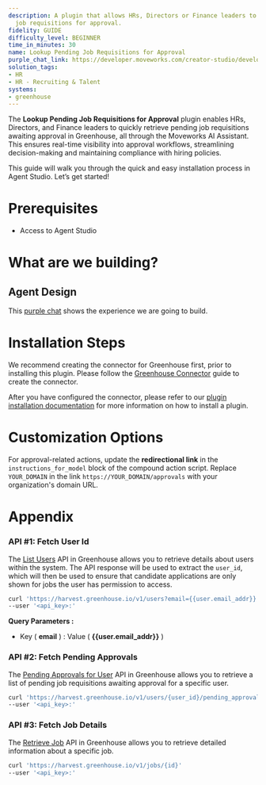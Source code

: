 ```yaml
---
description: A plugin that allows HRs, Directors or Finance leaders to fetch pending
  job requisitions for approval.
fidelity: GUIDE
difficulty_level: BEGINNER
time_in_minutes: 30
name: Lookup Pending Job Requisitions for Approval
purple_chat_link: https://developer.moveworks.com/creator-studio/developer-tools/purple-chat/?conversation=%7B%22startTimestamp%22%3A%2211%3A43+AM%22%2C%22messages%22%3A%5B%7B%22parts%22%3A%5B%7B%22richText%22%3A%22view+my+pending+job+requisitions+for+approval.%22%7D%5D%2C%22role%22%3A%22user%22%7D%2C%7B%22parts%22%3A%5B%7B%22richText%22%3A%22Sure%21+Here+are+your+pending+job+requisitions+for+approval%3A%22%7D%5D%2C%22role%22%3A%22assistant%22%7D%2C%7B%22parts%22%3A%5B%7B%22richText%22%3A%22%3Cp%3EOkay%2C+here+are+the+pending+job+requisitions+waiting+for+your+approval%3A%3C%2Fp%3E%5Cn%3Cp%3E1%EF%B8%8F%E2%83%A3+%3Cstrong%3ESoftware+Engineer%3C%2Fstrong%3E%3C%2Fp%3E%5Cn%3Cul%3E%5Cn++%3Cli%3E%3Cstrong%3EOffice+Location%3A%3C%2Fstrong%3E+Bengaluru%2C+India%3C%2Fli%3E%5Cn++%3Cli%3E%3Cstrong%3EHiring+Manager%3A%3C%2Fstrong%3E+John+Doe%3C%2Fli%3E%5Cn%3C%2Ful%3E%5Cn%3Cp%3E2%EF%B8%8F%E2%83%A3+%3Cstrong%3ESenior+Data+Scientist%3C%2Fstrong%3E%3C%2Fp%3E%5Cn%3Cul%3E%5Cn++%3Cli%3E%3Cstrong%3EOffice+Location%3A%3C%2Fstrong%3E+Bengaluru%2C+India%3C%2Fli%3E%5Cn++%3Cli%3E%3Cstrong%3EHiring+Manager%3A%3C%2Fstrong%3E+Jane+Smith%3C%2Fli%3E%5Cn%3C%2Ful%3E%5CnYou+can+directly+access+the+Greenhouse+My+Approvals+page+%3Ca+href%3D%5C%22https%3A%2F%2Fapp.greenhouse.io%2Fapprovals%5C%22+rel%3D%5C%22noopener+noreferrer%5C%22+target%3D%5C%22_blank%5C%22%3Ehere%3C%2Fa%3E+for+more+details.%22%7D%5D%2C%22role%22%3A%22assistant%22%7D%5D%7D
solution_tags:
- HR
- HR - Recruiting & Talent
systems:
- greenhouse
---
```



The **Lookup Pending Job Requisitions for Approval** plugin enables HRs, Directors, and Finance leaders to quickly retrieve pending job requisitions awaiting approval in Greenhouse, all through the Moveworks AI Assistant. This ensures real-time visibility into approval workflows, streamlining decision-making and maintaining compliance with hiring policies.

This guide will walk you through the quick and easy installation process in Agent Studio. Let’s get started!

# Prerequisites

- Access to Agent Studio

# What are we building?

## Agent Design

This [purple chat](https://developer.moveworks.com/creator-studio/developer-tools/purple-chat/?conversation=%7B%22startTimestamp%22%3A%2211%3A43+AM%22%2C%22messages%22%3A%5B%7B%22parts%22%3A%5B%7B%22richText%22%3A%22view+my+pending+job+requisitions+for+approval.%22%7D%5D%2C%22role%22%3A%22user%22%7D%2C%7B%22parts%22%3A%5B%7B%22richText%22%3A%22Sure%21+Here+are+your+pending+job+requisitions+for+approval%3A%22%7D%5D%2C%22role%22%3A%22assistant%22%7D%2C%7B%22parts%22%3A%5B%7B%22richText%22%3A%22%3Cp%3EOkay%2C+here+are+the+pending+job+requisitions+waiting+for+your+approval%3A%3C%2Fp%3E%5Cn%3Cp%3E1%EF%B8%8F%E2%83%A3+%3Cstrong%3ESoftware+Engineer%3C%2Fstrong%3E%3C%2Fp%3E%5Cn%3Cul%3E%5Cn++%3Cli%3E%3Cstrong%3EOffice+Location%3A%3C%2Fstrong%3E+Bengaluru%2C+India%3C%2Fli%3E%5Cn++%3Cli%3E%3Cstrong%3EHiring+Manager%3A%3C%2Fstrong%3E+John+Doe%3C%2Fli%3E%5Cn%3C%2Ful%3E%5Cn%3Cp%3E2%EF%B8%8F%E2%83%A3+%3Cstrong%3ESenior+Data+Scientist%3C%2Fstrong%3E%3C%2Fp%3E%5Cn%3Cul%3E%5Cn++%3Cli%3E%3Cstrong%3EOffice+Location%3A%3C%2Fstrong%3E+Bengaluru%2C+India%3C%2Fli%3E%5Cn++%3Cli%3E%3Cstrong%3EHiring+Manager%3A%3C%2Fstrong%3E+Jane+Smith%3C%2Fli%3E%5Cn%3C%2Ful%3E%5CnYou+can+directly+access+the+Greenhouse+My+Approvals+page+%3Ca+href%3D%5C%22https%3A%2F%2Fapp.greenhouse.io%2Fapprovals%5C%22+rel%3D%5C%22noopener+noreferrer%5C%22+target%3D%5C%22_blank%5C%22%3Ehere%3C%2Fa%3E+for+more+details.%22%7D%5D%2C%22role%22%3A%22assistant%22%7D%5D%7D) shows the experience we are going to build.

# Installation Steps

We recommend creating the connector for Greenhouse first, prior to installing this plugin. Please follow the [Greenhouse Connector](https://developer.moveworks.com/creator-studio/resources/connector?id=greenhouse) guide to create the connector.

After you have configured the connector, please refer to our [plugin installation documentation](https://help.moveworks.com/docs/ai-agent-marketplace) for more information on how to install a plugin.

# Customization Options

For approval-related actions, update the **redirectional link** in the `instructions_for_model` block of the compound action script. Replace `YOUR_DOMAIN` in the link `https://YOUR_DOMAIN/approvals` with your organization's domain URL.

# Appendix

### API #1: Fetch User Id

The [List Users](https://developers.greenhouse.io/harvest.html?shell#get-list-users) API in Greenhouse allows you to retrieve details about users within the system. The API response will be used to extract the `user_id`, which will then be used to ensure that candidate applications are only shown for jobs the user has permission to access.

```bash
curl 'https://harvest.greenhouse.io/v1/users?email={{user.email_addr}}'
--user '<api_key>:'
```

**Query Parameters :**

- Key ( **email** ) : Value ( **{{user.email_addr}}** )

### API #2: Fetch Pending Approvals

The [Pending Approvals for User](https://developers.greenhouse.io/harvest.html?shell#get-pending-approvals-for-user) API in Greenhouse allows you to retrieve a list of pending job requisitions awaiting approval for a specific user. 

```bash
curl 'https://harvest.greenhouse.io/v1/users/{user_id}/pending_approvals'
--user '<api_key>:'
```

### API #3: Fetch Job Details

The [Retrieve Job](https://developers.greenhouse.io/harvest.html?shell#get-retrieve-job) API in Greenhouse allows you to retrieve detailed information about a specific job. 

```bash
curl 'https://harvest.greenhouse.io/v1/jobs/{id}'
--user '<api_key>:'
```